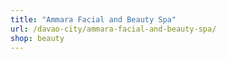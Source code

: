 ```yaml
---
title: "Ammara Facial and Beauty Spa"
url: /davao-city/ammara-facial-and-beauty-spa/
shop: beauty
---
```

